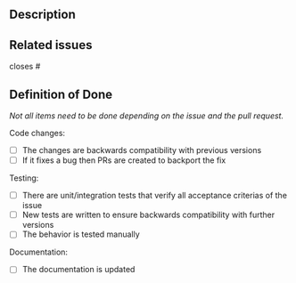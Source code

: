 ## Description

<!-- Please explain the changes you made here. -->

## Related issues

<!-- Which issues are closed by this PR or are related -->

closes #

<!-- Cut-off marker
_All lines under and including the cut-off marker will be removed from the merge commit message_

## Definition of Ready

Please check the items that apply, before requesting a review.

You can find more details about these items in our wiki page about [Pull Requests and Code Reviews](https://github.com/camunda-cloud/zeebe/wiki/Pull-Requests-and-Code-Reviews).

* [ ] I've reviewed my own code
* [ ] I've written a clear changelist description
* [ ] I've narrowly scoped my changes
* [ ] I've separated structural from behavioural changes
-->

## Definition of Done

<!-- Please check the items that apply, before merging or (if possible) before requesting a review. -->

_Not all items need to be done depending on the issue and the pull request._

Code changes:
* [ ] The changes are backwards compatibility with previous versions
* [ ] If it fixes a bug then PRs are created to backport the fix

Testing:
* [ ] There are unit/integration tests that verify all acceptance criterias of the issue
* [ ] New tests are written to ensure backwards compatibility with further versions
* [ ] The behavior is tested manually

Documentation:
* [ ] The documentation is updated
